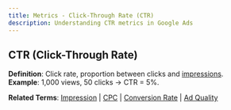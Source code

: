 ```yaml
---
title: Metrics - Click-Through Rate (CTR)
description: Understanding CTR metrics in Google Ads
---
```


## CTR (Click-Through Rate)
**Definition**: Click rate, proportion between clicks and [impressions](/metrics/impression).  
**Example**: 1,000 views, 50 clicks → CTR = 5%.

**Related Terms**: [Impression](/metrics/impression) | [CPC](/metrics/cpc) | [Conversion Rate](/metrics/conversion-rate) | [Ad Quality](/metrics/ad-quality)
